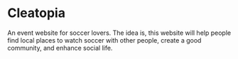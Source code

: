 # Cleatopia
An event website for soccer lovers. The idea is, this website will help people find local places to watch soccer with other people, create a good community, and enhance social life. 
